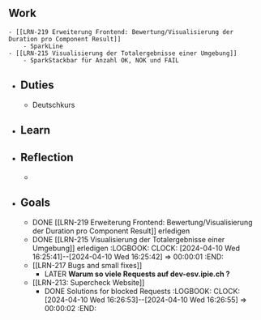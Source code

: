 ## Work
	- [[LRN-219 Erweiterung Frontend: Bewertung/Visualisierung der Duration pro Component Result]]
		- SparkLine
	- [[LRN-215 Visualisierung der Totalergebnisse einer Umgebung]]
		- SparkStackbar für Anzahl OK, NOK und FAIL
- ## Duties
	- Deutschkurs
- ## Learn
- ## Reflection
	-
- ## Goals
	- DONE [[LRN-219 Erweiterung Frontend: Bewertung/Visualisierung der Duration pro Component Result]] erledigen
	- DONE [[LRN-215 Visualisierung der Totalergebnisse einer Umgebung]] erledigen
	  :LOGBOOK:
	  CLOCK: [2024-04-10 Wed 16:25:41]--[2024-04-10 Wed 16:25:42] =>  00:00:01
	  :END:
	- [[LRN-217 Bugs and small fixes]]
		- LATER **Warum so viele Requests auf dev-esv.ipie.ch ?**
	- [[LRN-213: Supercheck Website]]
		- DONE Solutions for blocked Requests
		  :LOGBOOK:
		  CLOCK: [2024-04-10 Wed 16:26:53]--[2024-04-10 Wed 16:26:55] =>  00:00:02
		  :END: